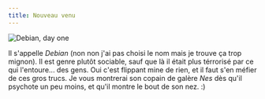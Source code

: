 ```yaml
---
title: Nouveau venu
---
```


![Debian, day one](http://wtf.cyprio.net/pics/debian_dayone.jpg)

Il s'appelle _Debian_ (non non j'ai pas choisi le nom mais je trouve ça trop
mignon). Il est genre plutôt sociable, sauf que là il était plus térrorisé par
ce qui l'entoure... des gens. Oui c'est flippant mine de rien, et il faut s'en
méfier de ces gros trucs. Je vous montrerai son copain de galère _Nes_ dès
qu'il psychote un peu moins, et qu'il montre le bout de son nez. :)

